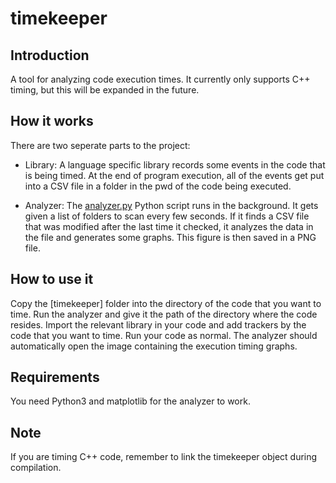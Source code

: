 # timekeeper
## Introduction
A tool for analyzing code execution times. It currently only supports C++ timing, but this will be expanded in the future.

## How it works
There are two seperate parts to the project:
* Library: A language specific library records some events in the code that is being timed. At the end of program execution, all of the events get put into a CSV file in a folder in the pwd of the code being executed.

* Analyzer: The [analyzer.py](src/analyzer.py) Python script runs in the background. It gets given a list of folders to scan every few seconds. If it finds a CSV file that was modified after the last time it checked, it analyzes the data in the file and generates some graphs. This figure is then saved in a PNG file.

## How to use it
Copy the [timekeeper] folder into the directory of the code that you want to time. Run the analyzer and give it the path of the directory where the code resides. Import the relevant library in your code and add trackers by the code that you want to time. Run your code as normal. The analyzer should automatically open the image containing the execution timing graphs.

## Requirements
You need Python3 and matplotlib for the analyzer to work.

## Note
If you are timing C++ code, remember to link the timekeeper object during compilation.
